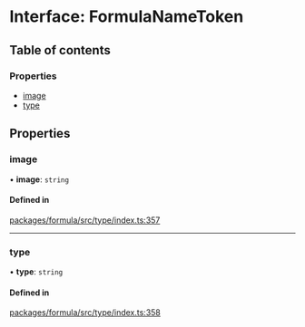 # Interface: FormulaNameToken

## Table of contents

### Properties

- [image](FormulaNameToken.md#image)
- [type](FormulaNameToken.md#type)

## Properties

### <a id="image" name="image"></a> image

• **image**: `string`

#### Defined in

[packages/formula/src/type/index.ts:357](https://github.com/mashcard/mashcard/blob/main/packages/formula/src/type/index.ts#L357)

---

### <a id="type" name="type"></a> type

• **type**: `string`

#### Defined in

[packages/formula/src/type/index.ts:358](https://github.com/mashcard/mashcard/blob/main/packages/formula/src/type/index.ts#L358)
